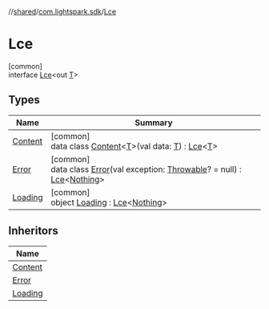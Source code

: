 //[shared](../../../index.md)/[com.lightspark.sdk](../index.md)/[Lce](index.md)

# Lce

[common]\
interface [Lce](index.md)&lt;out [T](index.md)&gt;

## Types

| Name | Summary |
|---|---|
| [Content](-content/index.md) | [common]<br>data class [Content](-content/index.md)&lt;[T](-content/index.md)&gt;(val data: [T](-content/index.md)) : [Lce](index.md)&lt;[T](-content/index.md)&gt; |
| [Error](-error/index.md) | [common]<br>data class [Error](-error/index.md)(val exception: [Throwable](https://kotlinlang.org/api/latest/jvm/stdlib/kotlin/-throwable/index.html)? = null) : [Lce](index.md)&lt;[Nothing](https://kotlinlang.org/api/latest/jvm/stdlib/kotlin/-nothing/index.html)&gt; |
| [Loading](-loading/index.md) | [common]<br>object [Loading](-loading/index.md) : [Lce](index.md)&lt;[Nothing](https://kotlinlang.org/api/latest/jvm/stdlib/kotlin/-nothing/index.html)&gt; |

## Inheritors

| Name |
|---|
| [Content](-content/index.md) |
| [Error](-error/index.md) |
| [Loading](-loading/index.md) |

